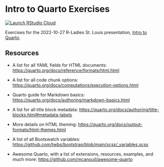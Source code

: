 # Intro to Quarto Exercises

<!-- badges: start -->
[![Launch RStudio Cloud](https://img.shields.io/badge/launch-cloud-75aadb?style=flat&logo=rstudio)](https://rstudio.cloud/project/4823293)
<!-- badges: end -->

Exercises for the 2022-10-27 R-Ladies St. Louis presentation, [Intro to Quarto](https://github.com/ivelasq/2022-10-27_intro-to-quarto).

## Resources

* A list for all YAML fields for HTML documents: <https://quarto.org/docs/reference/formats/html.html>

* A list for all code chunk options: <https://quarto.org/docs/computations/execution-options.html>

* Quarto guide for Markdown basics: <https://quarto.org/docs/authoring/markdown-basics.html>

* A list for all title block metadata: <https://quarto.org/docs/authoring/title-blocks.html#metadata-labels>

* More details on HTML theming: <https://quarto.org/docs/output-formats/html-themes.html>

* A list of all Bootswatch variables: <https://github.com/twbs/bootstrap/blob/main/scss/_variables.scss>

* Awesome Quarto, with a list of extensions, resources, examples, and much more: <https://github.com/mcanouil/awesome-quarto>
